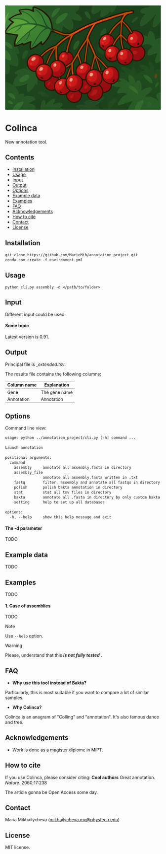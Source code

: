![Colinca](https://github.com/MarieMih/annotation_project/blob/rebase/other/colinca.png)



# Colinca

New annotation tool.

## Contents
- [Installation](#installation)
- [Usage](#usage)
- [Input](#input)
- [Output](#output)
- [Options](#options)
- [Example data](#example-data)
- [Examples](#examples)
- [FAQ](#faq)
- [Acknowledgements](#acknowledgements)
- [How to cite](#how-to-cite)
- [Contact](#contact)
- [License](#license)

## Installation

    git clone https://github.com/MarieMih/annotation_project.git
    conda env create -f environment.yml

## Usage

    python cli.py assembly -d </path/to/folder>

## Input
Different input could be used.

#### Some topic
Latest version is 0.91.


## Output
Principal file is __extended.tsv_.

The results file contains the following columns:

| Column name | Explanation |
| ----------- | ----------- |
| Gene | The gene name |
| Annotation | Annotation |

## Options
Command line view:
```
usage: python ../annotation_project/cli.py [-h] command ...

Launch annotation

positional arguments:
  command
    assembly     annotate all assembly.fasta in directory
    assembly_file
                 annotate all assembly.fasta written in .txt
    fastq        filter, assembly and annotate all fastqs in directory
    polish       polish bakta annotation in directory
    stat         stat all tsv files in directory
    bakta        annotate all .fasta in directory by only custom bakta
    setting      help to set up all databases

options:
  -h, --help     show this help message and exit
```

#### The -d parameter
TODO

## Example data
TODO

## Examples
TODO

#### 1. Case of assemblies
TODO

> [!NOTE]
>  Use `--help` option.  

> [!WARNING]
> Please, understand that this _**is not fully tested**_ .


## FAQ
- **Why use this tool instead of Bakta?**

Particularly, this is most suitable if you want to compare a lot of similar samples.

- **Why Colinca?**

Colinca is an anagram of "Colling" and "annotation". It's also famous dance and tree.

## Acknowledgements
- Work is done as a magister diplome in MIPT.

## How to cite
If you use Colinca, please consider citing:
**Cool authors** Great annotation. _Nature_. 2060;17:238

The article gonna be Open Access some day.

## Contact
Maria Mikhailycheva (mikhailycheva.mv@phystech.edu)

## License
MIT license.
